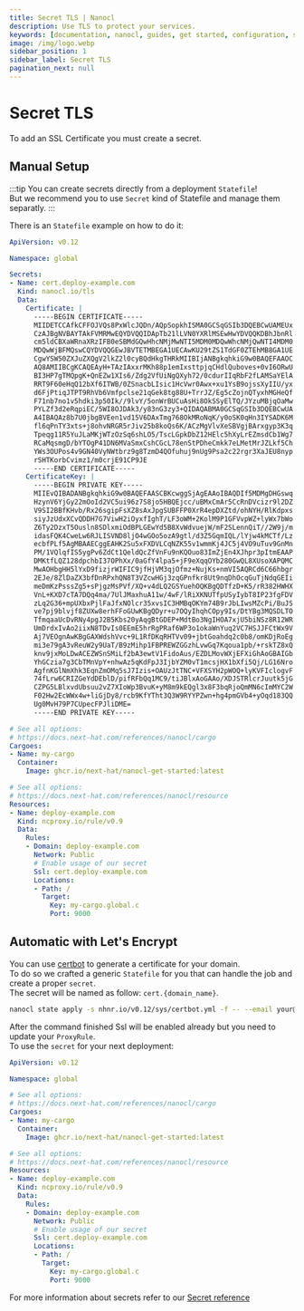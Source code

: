 ```yaml
---
title: Secret TLS | Nanocl
description: Use TLS to protect your services.
keywords: [documentation, nanocl, guides, get started, configuration, state, file, config, yaml, yml, statefile, ssl, tls, certificate]
image: /img/logo.webp
sidebar_position: 1
sidebar_label: Secret TLS
pagination_next: null
---
```


# Secret TLS

To add an SSL Certificate you must create a secret.<br/>

## Manual Setup

:::tip
You can create secrets directly from a deployment `Statefile`!<br/>
But we recommend you to use `Secret` kind of Statefile and manage them separatly.
:::

There is an `Statefile` example on how to do it:

```yaml
ApiVersion: v0.12

Namespace: global

Secrets:
- Name: cert.deploy-example.com
  Kind: nanocl.io/tls
  Data:
    Certificate: |
      -----BEGIN CERTIFICATE-----
      MIIDETCCAfkCFFOJVQs8PxWlcJQDn/AQpSopkhISMA0GCSqGSIb3DQEBCwUAMEUx
      CzAJBgNVBAYTAkFVMRMwEQYDVQQIDApTb21lLVN0YXRlMSEwHwYDVQQKDBhJbnRl
      cm5ldCBXaWRnaXRzIFB0eSBMdGQwHhcNMjMwNTI5MDM0MDQwWhcNMjQwNTI4MDM0
      MDQwWjBFMQswCQYDVQQGEwJBVTETMBEGA1UECAwKU29tZS1TdGF0ZTEhMB8GA1UE
      CgwYSW50ZXJuZXQgV2lkZ2l0cyBQdHkgTHRkMIIBIjANBgkqhkiG9w0BAQEFAAOC
      AQ8AMIIBCgKCAQEAyH+TAzIAxxrMKh88p1emIxsttpjqCHdlQuboves+0vI6ORwU
      BI3HP7gTMQpgK+QnEZw1XIs6/Zdg2VfUiNgQXyh72/0cdurIIqRbF2fLAMSaYElA
      RRT9F60eHqQ12bXf6ITWB/0ZSnacbLIsic1HcVwr0Awx+xu1YsB9ojssXyIIU/yx
      d6FjPtiqJTPT9RhVb6Vmfpclse21qGek8tg88U+TrrJZ/Eg5cZojnQTyxhMGHeQf
      F71nb7no1v5hdki3p50Ik//9lvY/5onWrBUCuAsHi8OkSSyElTQ/JYzuMBjqOaMw
      PYLZf3d2eRqpiEC/5WI8OJDAk3/y83nG3zy3+QIDAQABMA0GCSqGSIb3DQEBCwUA
      A4IBAQAz8b7U0jbgBVEen1vd15V6DAxTmg768OkMRoNqK/y0oSK0qHn3IYSADK6M
      fl6qPnTY3xts+j8ohvNRGR5rJiv25b8koQs6K/ACzMgVlvXeSBVgjBArxgyp3K3q
      Tpeqg11R5YuJLaMKjWTzOzSq6shLO5/TscLGpkDbZ12HElc5hXyLrEZmsdCb1Wg7
      RCaMqsmgD/bYTOgP41DN6MVaSmxCshCGcL78enStPDheCmkk7eLMetMrJZLkf5Ch
      YWs3OUPos4v9GN40VyNWtbrz9g8TzmD4QOfuhuj9nUg9Psa2c22rgr3XaJEU8nyp
      rSHTKorbCvimz1/m0crjE91CP9JE
      -----END CERTIFICATE-----
    CertificateKey: |
      -----BEGIN PRIVATE KEY-----
      MIIEvQIBADANBgkqhkiG9w0BAQEFAASCBKcwggSjAgEAAoIBAQDIf5MDMgDHGswq
      HzynV6YjGy22mOoId2VC5ui96z7S8jo5HBQEjcc/uBMxCmAr5CcRnDVcizr9l2DZ
      V9SI2BBfKHvb/Rx26sgipFsXZ8sAxJpgSUBFFP0XrR4epDXZtd/ohNYH/RlKdpxs
      siyJzUdxXCvQDDH7G7ViwH2iOyxfIghT/LF3oWM+2KolM9P1GFVvpWZ+lyWx7bWo
      Z6Ty2DzxT5Ousln8SDlxmiOdBPLGEwYd5B8XvWdvuejW/mF2SLennQiT//2W9j/m
      idasFQK4CweLw6RJLISVND8ljO4wGOo5ozA9gtl/d3Z5GqmIQL/lYjw4kMCTf/Lz
      ecbfPLf5AgMBAAECggEAHK2Su5xFXDVLCqNZK55v1wmmKj4JC5j4VO9uTuv9GnMn
      PM/1VQlqfIS5ygPv6ZdCt1QeldQcZfVnFu9nKQOuo83ImZjEn4XJhpr3pItmEAAP
      DMKtfLQZ128dpchbI37OPhXx/0aGfY4lpa5+jF9eXqqOYb280GwQL8XUsoXAPQMC
      MwAOHbgHH5lYxD9fizjrWIFIC9jfHjVM3qjOfmz+NujKs+nmVI5AQRCd6C66hbgr
      2EJe/8ZlDaZX3bfDnRPxhQN8T3VZcwHGj3zqGPnfkr8Ut9nqDhOcqGuTjNdqGEIi
      meDmKzPsssZg5+sPjgzMsPVf/XQ+v4dLQ2GSYuehOQKBgQDTfzD+K5/rR382HWHX
      VnL+KXD7cTA7DQq4ma/7UlJMaxhuA11w/4wF/lRiXKNUTfpUSyIybT8IP23fgFDV
      zLq2G36+mpUXbxPjlFaJfxNOlcr35xvsIC3HMBqOKYm74B9rJbLIwsMZcPi/BuJS
      ve7pj9blvjf8ZUXw8erhFFoGUwKBgQDyr+u7OQyIhqhCOpy9Is/DtYBg3MQSDLTO
      TfmqaaUcDvRNy4pgJ2B5Kbs20yAqgBtGDEP+MdtBo3NgIHOA7xjU5biNSz8R12WR
      UmDrdxIvAo2iixN8TDvIs0EEmE5hrRgPRaf6WP3o1okaWnYuq2VC7HSJJFCtWx9V
      Aj7VEOgnAwKBgGAXWdshVvc+9L1RfDKqRHTVv09+jbtGoahdq2c0b8/omKDjRoEg
      mi3e79gA3vReuW2y9UaT/B9zMihp1FBPREWZGGzhLvwGq7Kqoua1pb/+rskTZ8xQ
      knv9jxMoLDwACEZWSnSMiLf2bA3ewtV1FidoAus/EZDLMovWXjEFXiGhAoGBAIGb
      YhGCzia7g3CbTMnVpY+nhwAz5qKdFpJ3IjbYZM0vT1mcsjHX1bXfi5Qj/LG16Nro
      AgfnKGlNmXhk3EqnZmOMq5sJ7Izis+OAUzJtTNC+VFXSYH2pWOQ+lyKVFIclogvF
      74fLrw6CRIZGeYdDEblD/pifRFbQq1MC9/tiJBlxAoGAAo/XDJSTRlcrJuutk5jG
      CZPG5LBlxvdUbsuu2vZ7XIoWp3BvuK+yM8m9kEQgl3x8F3bqRjoQmMN6cImMYC2W
      F02Hw2EcWWx4w+liGjDy8/rcb9KfYTht3Q3W9RYYPZwn+hg4pmGVb4+yOqd183QQ
      Ug0MvH79P7CUpecFPJliDME=
      -----END PRIVATE KEY-----

# See all options:
# https://docs.next-hat.com/references/nanocl/cargo
Cargoes:
- Name: my-cargo
  Container:
    Image: ghcr.io/next-hat/nanocl-get-started:latest

# See all options:
# https://docs.next-hat.com/references/nanocl/resource
Resources:
- Name: deploy-example.com
  Kind: ncproxy.io/rule/v0.9
  Data:
    Rules:
    - Domain: deploy-example.com
      Network: Public
      # Enable usage of our secret
      Ssl: cert.deploy-example.com
      Locations:
      - Path: /
        Target:
          Key: my-cargo.global.c
          Port: 9000
```

## Automatic with Let's Encrypt

You can use [certbot](https://certbot.eff.org/) to generate a certificate for your domain.<br/>
To do so we crafted a generic `Statefile` for you that can handle the job and create a proper `secret`.<br/>
The secret will be named as follow: `cert.{domain_name}`.<br/>

```sh
nanocl state apply -s nhnr.io/v0.12/sys/certbot.yml -f -- --email your@email.com --domain deploy-example.com
```

After the command finished Ssl will be enabled already but you need to update your `ProxyRule`.<br/>
To use the `secret` for your next deployment:

```yaml
ApiVersion: v0.12

Namespace: global

# See all options:
# https://docs.next-hat.com/references/nanocl/cargo
Cargoes:
- Name: my-cargo
  Container:
    Image: ghcr.io/next-hat/nanocl-get-started:latest

# See all options:
# https://docs.next-hat.com/references/nanocl/resource
Resources:
- Name: deploy-example.com
  Kind: ncproxy.io/rule/v0.9
  Data:
    Rules:
    - Domain: deploy-example.com
      Network: Public
      # Enable usage of our secret
      Ssl: cert.deploy-example.com
      Locations:
      - Path: /
        Target:
          Key: my-cargo.global.c
          Port: 9000
```

For more information about secrets refer to our [Secret reference](/references/nanocl/secret)
